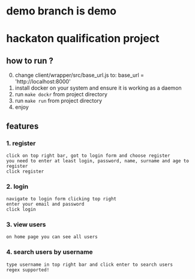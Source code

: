 # demo branch is demo

# hackaton qualification project

## how to run ?

0. change client/wrapper/src/base_url.js to:
base_url = 'http://localhost:8000'
1. install docker on your system and ensure it is working as a daemon
2. run `make dockr` from project directory
3. run `make run` from project directory
4. enjoy

## features

### 1. register

    click on top right bar, got to login form and choose register
    you need to enter at least login, password, name, surname and age to register
    click register

### 2. login

    navigate to login form clicking top right
    enter your email and password
    click login

### 3. view users

    on home page you can see all users

### 4. search users by username

    type username in top right bar and click enter to search users
    regex supported!
